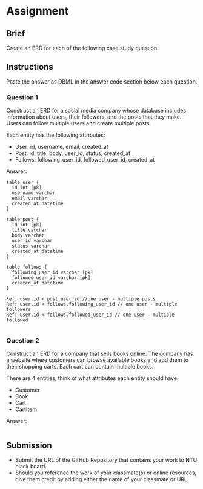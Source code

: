 # Assignment

## Brief

Create an ERD for each of the following case study question.

## Instructions

Paste the answer as DBML in the answer code section below each question.

### Question 1

Construct an ERD for a social media company whose database includes information about users, their followers, and the posts that they make. Users can follow multiple users and create multiple posts.

Each entity has the following attributes:

- User: id, username, email, created_at
- Post: id, title, body, user_id, status, created_at
- Follows: following_user_id, followed_user_id, created_at

Answer:

```dbml
table user {
  id int [pk]
  username varchar
  email varchar
  created_at datetime
}

table post {
  id int [pk]
  title varchar
  body varchar
  user_id varchar 
  status varchar 
  created_at datetime
}

table follows {
  following_user_id varchar [pk]
  followed_user_id varchar [pk]
  created_at datetime
}

Ref: user.id < post.user_id //one user - multiple posts
Ref: user.id < follows.following_user_id // one user - multiple followers
Ref: user.id < follows.followed_user_id // one user - multiple followed


```

### Question 2

Construct an ERD for a company that sells books online. The company has a website where customers can browse available books and add them to their shopping carts. Each cart can contain multiple books.

There are 4 entities, think of what attributes each entity should have.

- Customer
- Book
- Cart
- CartItem

Answer:

```dbml

```

## Submission

- Submit the URL of the GitHub Repository that contains your work to NTU black board.
- Should you reference the work of your classmate(s) or online resources, give them credit by adding either the name of your classmate or URL.
